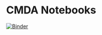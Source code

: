 # CMDA Notebooks
[![Binder](https://mybinder.org/badge_logo.svg)](https://mybinder.org/v2/gh/agoodm/cmda_notebooks/master)
